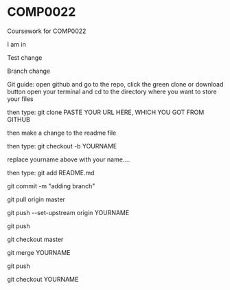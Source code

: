 # COMP0022
Coursework for COMP0022

I am in

Test change

Branch change

Git guide:
open github and go to the repo, click the green clone or download button
open your terminal and cd to the directory where you want to store your files

then type:
git clone PASTE YOUR URL HERE, WHICH YOU GOT FROM GITHUB

then make a change to the readme file

then type:
git checkout -b YOURNAME

replace yourname above with your name....

then type:
git add README.md

git commit -m "adding branch"

git pull origin master

git push --set-upstream origin YOURNAME

git push

git checkout master

git merge YOURNAME

git push

git checkout YOURNAME